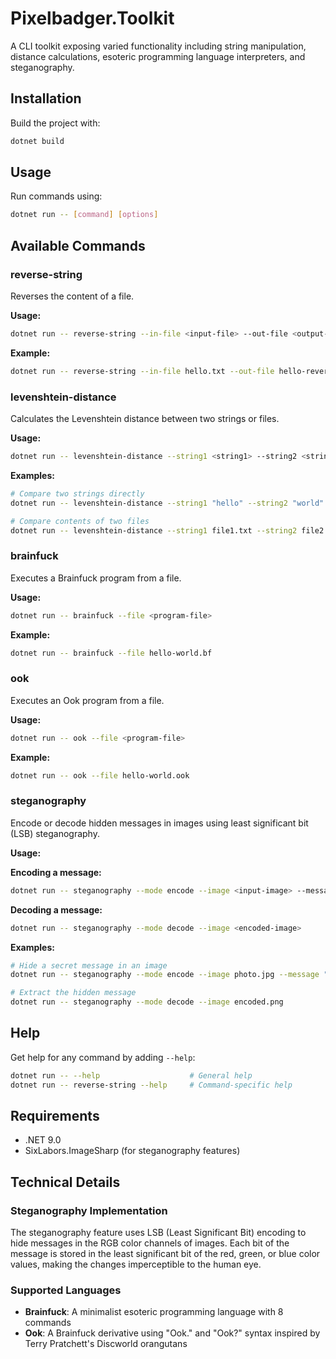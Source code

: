 # Pixelbadger.Toolkit

A CLI toolkit exposing varied functionality including string manipulation, distance calculations, esoteric programming language interpreters, and steganography.

## Installation

Build the project with:
```bash
dotnet build
```

## Usage

Run commands using:
```bash
dotnet run -- [command] [options]
```

## Available Commands

### reverse-string
Reverses the content of a file.

**Usage:**
```bash
dotnet run -- reverse-string --in-file <input-file> --out-file <output-file>
```

**Example:**
```bash
dotnet run -- reverse-string --in-file hello.txt --out-file hello-reversed.txt
```

### levenshtein-distance
Calculates the Levenshtein distance between two strings or files.

**Usage:**
```bash
dotnet run -- levenshtein-distance --string1 <string1> --string2 <string2>
```

**Examples:**
```bash
# Compare two strings directly
dotnet run -- levenshtein-distance --string1 "hello" --string2 "world"

# Compare contents of two files
dotnet run -- levenshtein-distance --string1 file1.txt --string2 file2.txt
```

### brainfuck
Executes a Brainfuck program from a file.

**Usage:**
```bash
dotnet run -- brainfuck --file <program-file>
```

**Example:**
```bash
dotnet run -- brainfuck --file hello-world.bf
```

### ook
Executes an Ook program from a file.

**Usage:**
```bash
dotnet run -- ook --file <program-file>
```

**Example:**
```bash
dotnet run -- ook --file hello-world.ook
```

### steganography
Encode or decode hidden messages in images using least significant bit (LSB) steganography.

**Usage:**

**Encoding a message:**
```bash
dotnet run -- steganography --mode encode --image <input-image> --message <message> --output <output-image>
```

**Decoding a message:**
```bash
dotnet run -- steganography --mode decode --image <encoded-image>
```

**Examples:**
```bash
# Hide a secret message in an image
dotnet run -- steganography --mode encode --image photo.jpg --message "This is secret!" --output encoded.png

# Extract the hidden message
dotnet run -- steganography --mode decode --image encoded.png
```

## Help

Get help for any command by adding `--help`:
```bash
dotnet run -- --help                    # General help
dotnet run -- reverse-string --help     # Command-specific help
```

## Requirements

- .NET 9.0
- SixLabors.ImageSharp (for steganography features)

## Technical Details

### Steganography Implementation
The steganography feature uses LSB (Least Significant Bit) encoding to hide messages in the RGB color channels of images. Each bit of the message is stored in the least significant bit of the red, green, or blue color values, making the changes imperceptible to the human eye.

### Supported Languages
- **Brainfuck**: A minimalist esoteric programming language with 8 commands
- **Ook**: A Brainfuck derivative using "Ook." and "Ook?" syntax inspired by Terry Pratchett's Discworld orangutans